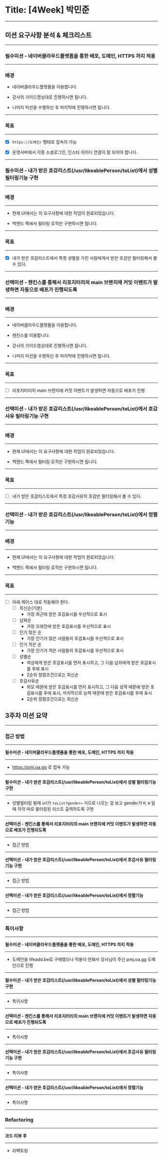# Title: [4Week] 박민준

---
## 미션 요구사항 분석 & 체크리스트

---
### 필수미션 - 네이버클라우드플랫폼을 통한 배포, 도메인, HTTPS 까지 적용

---

### 배경
- 네이버클라우드플랫폼을 이용합니다.

- 강사의 가이드영상대로 진행하시면 됩니다.

- 나머지 미션을 수행하신 후 마지막에 진행하시면 됩니다.
---
### 목표

---
- [x] `https://도메인/` 형태로 접속이 가능

- [x] 운영서버에서 각종 소셜로그인, 인스타 아이디 연결이 잘 되어야 합니다.

---
### 필수미션 - 내가 받은 호감리스트(/usr/likeablePerson/toList)에서 성별 필터링기능 구현

---
### 배경

---
- 현재 UI에서는 이 요구사항에 대한 작업이 완료되었습니다.

- 백엔드 쪽에서 필터링 로직만 구현하시면 됩니다.
---
### 목표

---
- [x] 내가 받은 호감리스트에서 특정 성별을 가진 사람에게서 받은 호감만 필터링해서 볼 수 있다.

---
### 선택미션 - 젠킨스를 통해서 리포지터리의 main 브랜치에 커밋 이벤트가 발생하면 자동으로 배포가 진행되도록

---
### 배경

---
- 네이버클라우드플랫폼을 이용합니다.

- 젠킨스를 이용합니다.

- 강사의 가이드영상대로 진행하시면 됩니다.

- 나머지 미션을 수행하신 후 마지막에 진행하시면 됩니다.
---
### 목표

---
- [ ] 리포지터리의 main 브랜치에 커밋 이벤트가 발생하면 자동으로 배포가 진행

---
### 선택미션 - 내가 받은 호감리스트(/usr/likeablePerson/toList)에서 호감사유 필터링기능 구현

---
### 배경

---
- 현재 UI에서는 이 요구사항에 대한 작업이 완료되었습니다.

- 백엔드 쪽에서 필터링 로직만 구현하시면 됩니다.

---
### 목표

---
- [ ] 내가 받은 호감리스트에서 특정 호감사유의 호감만 필터링해서 볼 수 있다.

---
### 선택미션 - 내가 받은 호감리스트(/usr/likeablePerson/toList)에서 정렬기능

---
### 배경

---
- 현재 UI에서는 이 요구사항에 대한 작업이 완료되었습니다.

- 백엔드 쪽에서 필터링 로직만 구현하시면 됩니다.

---
### 목표

---
- [ ] 아래 케이스 대로 작동해야 한다.
  - [ ] 최신순(기본)
    - 가장 최근에 받은 호감표시를 우선적으로 표시
  - [ ] 날짜순
    - 가장 오래전에 받은 호감표시를 우선적으로 표시
  - [ ] 인기 많은 순
    - 가장 인기가 많은 사람들의 호감표시를 우선적으로 표시
  - [ ] 인기 적은 순
    - 가장 인기가 적은 사람들의 호감표시를 우선적으로 표시
  - [ ] 성별순
    - 여성에게 받은 호감표시를 먼저 표시하고, 그 다음 남자에게 받은 호감표시를 후에 표시
    - 2순위 정렬조건으로는 최신순
  - [ ] 호감사유순
    - 외모 때문에 받은 호감표시를 먼저 표시하고, 그 다음 성격 때문에 받은 호감표시를 후에 표시, 마지막으로 능력 때문에 받은 호감표시를 후에 표시
    - 2순위 정렬조건으로는 최신순



## 3주차 미션 요약

---

### 접근 방법

---
**필수미션 - 네이버클라우드플랫폼을 통한 배포, 도메인, HTTPS 까지 적용**

---
- https://pmj.oa.gg 로 접속 가능

---
**필수미션 - 내가 받은 호감리스트(/usr/likeablePerson/toList)에서 성별 필터링기능 구현**

---
- 성별필터링 될때 url가 `toList?gender=` 식으로 나오는 걸 보고 gender가 `M`, `W` 일 때 각각 따로 필터링된 리스트 출력하도록 구현
---
**선택미션 - 젠킨스를 통해서 리포지터리의 main 브랜치에 커밋 이벤트가 발생하면 자동으로 배포가 진행되도록**

---
- 접근 방법

---
**선택미션 - 내가 받은 호감리스트(/usr/likeablePerson/toList)에서 호감사유 필터링기능 구현**

---
- 접근 방법
---
**선택미션 - 내가 받은 호감리스트(/usr/likeablePerson/toList)에서 정렬기능**

---
- 접근 방법
---

### 특이사항

---
**필수미션 - 네이버클라우드플랫폼을 통한 배포, 도메인, HTTPS 까지 적용**

---
- 도메인을 lifeadd.be로 구매했으나 적용이 안돼서 강사님이 주신 pmj.oa.gg 도메인으로 진행
---
**필수미션 - 내가 받은 호감리스트(/usr/likeablePerson/toList)에서 성별 필터링기능 구현**

---
- 특이사항
---
**선택미션 - 젠킨스를 통해서 리포지터리의 main 브랜치에 커밋 이벤트가 발생하면 자동으로 배포가 진행되도록**

---
- 특이사항
---
**선택미션 - 내가 받은 호감리스트(/usr/likeablePerson/toList)에서 호감사유 필터링기능 구현**

---
- 특이사항
---
**선택미션 - 내가 받은 호감리스트(/usr/likeablePerson/toList)에서 정렬기능**

---
- 특이사항
---
### Refactoring

---
**코드 리뷰 후**

---

- 리팩토링
